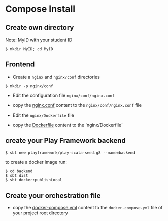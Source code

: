 # Compose Install

## Create own directory

Note: MyID with your student ID

```
$ mkdir MyID; cd MyID 
```

## Frontend

* Create a `nginx` and `nginx/conf` directories

```shell
$ mkdir -p nginx/conf
```

* Edit the configuration file `nginx/conf/nginx.conf`

* copy the [nginx.conf](./nginx.conf.md) content to the `nginx/conf/nginx.conf` file

* Edit the `nginx/Dockerfile` file 

* copy the [Dockerfile](./Dockerfile.md) content to the 'nginx/Dockerfile`

## create your Play Framework backend

```shell
$ sbt new playframework/play-scala-seed.g8 --name=backend
```

to create a docker image run:

```
$ cd backend
$ sbt dist
$ sbt docker:publishLocal
```

## Create your orchestration file

* copy the [docker-compose.yml](./docker-compose.yml.md) content to the `docker-compose.yml` file of your project root directory


